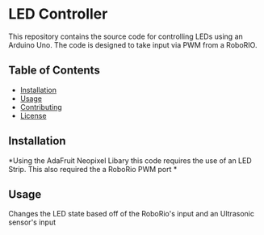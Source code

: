 # LED Controller

This repository contains the source code for controlling LEDs using an Arduino Uno. The code is designed to take input via PWM from a RoboRIO.

## Table of Contents

- [Installation](#installation)
- [Usage](#usage)
- [Contributing](#contributing)
- [License](#license)

## Installation

*Using the AdaFruit Neopixel Libary this code requires the use of an LED Strip. This also required the a RoboRio PWM port *

## Usage

Changes the LED state based off of the RoboRio's input and an Ultrasonic sensor's input

